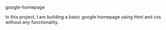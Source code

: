 google-homepage

In this project, I am building a basic google homepage using html and css without any functionality.

